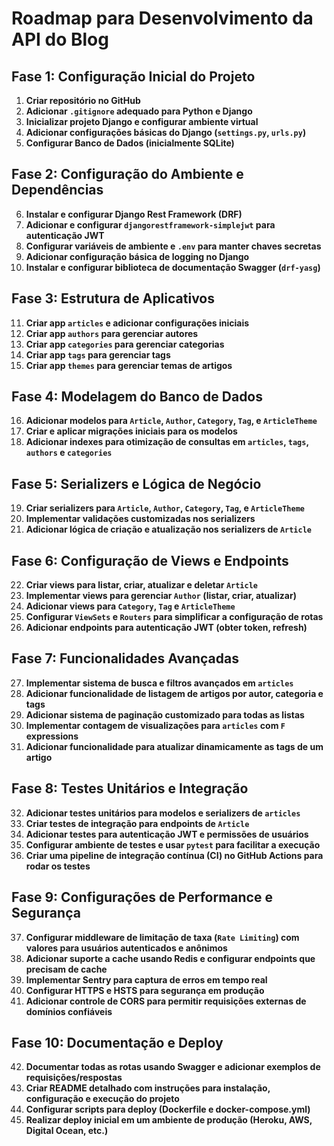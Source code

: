 # Roadmap para Desenvolvimento da API do Blog

## Fase 1: Configuração Inicial do Projeto
1. **Criar repositório no GitHub**
2. **Adicionar `.gitignore` adequado para Python e Django**
3. **Inicializar projeto Django e configurar ambiente virtual**
4. **Adicionar configurações básicas do Django (`settings.py`, `urls.py`)**
5. **Configurar Banco de Dados (inicialmente SQLite)**

## Fase 2: Configuração do Ambiente e Dependências
6. **Instalar e configurar Django Rest Framework (DRF)**
7. **Adicionar e configurar `djangorestframework-simplejwt` para autenticação JWT**
8. **Configurar variáveis de ambiente e `.env` para manter chaves secretas**
9. **Adicionar configuração básica de logging no Django**
10. **Instalar e configurar biblioteca de documentação Swagger (`drf-yasg`)**

## Fase 3: Estrutura de Aplicativos
11. **Criar app `articles` e adicionar configurações iniciais**
12. **Criar app `authors` para gerenciar autores**
13. **Criar app `categories` para gerenciar categorias**
14. **Criar app `tags` para gerenciar tags**
15. **Criar app `themes` para gerenciar temas de artigos**

## Fase 4: Modelagem do Banco de Dados
16. **Adicionar modelos para `Article`, `Author`, `Category`, `Tag`, e `ArticleTheme`**
17. **Criar e aplicar migrações iniciais para os modelos**
18. **Adicionar indexes para otimização de consultas em `articles`, `tags`, `authors` e `categories`**

## Fase 5: Serializers e Lógica de Negócio
19. **Criar serializers para `Article`, `Author`, `Category`, `Tag`, e `ArticleTheme`**
20. **Implementar validações customizadas nos serializers**
21. **Adicionar lógica de criação e atualização nos serializers de `Article`**

## Fase 6: Configuração de Views e Endpoints
22. **Criar views para listar, criar, atualizar e deletar `Article`**
23. **Implementar views para gerenciar `Author` (listar, criar, atualizar)**
24. **Adicionar views para `Category`, `Tag` e `ArticleTheme`**
25. **Configurar `ViewSets` e `Routers` para simplificar a configuração de rotas**
26. **Adicionar endpoints para autenticação JWT (obter token, refresh)**

## Fase 7: Funcionalidades Avançadas
27. **Implementar sistema de busca e filtros avançados em `articles`**
28. **Adicionar funcionalidade de listagem de artigos por autor, categoria e tags**
29. **Adicionar sistema de paginação customizado para todas as listas**
30. **Implementar contagem de visualizações para `articles` com `F` expressions**
31. **Adicionar funcionalidade para atualizar dinamicamente as tags de um artigo**

## Fase 8: Testes Unitários e Integração
32. **Adicionar testes unitários para modelos e serializers de `articles`**
33. **Criar testes de integração para endpoints de `Article`**
34. **Adicionar testes para autenticação JWT e permissões de usuários**
35. **Configurar ambiente de testes e usar `pytest` para facilitar a execução**
36. **Criar uma pipeline de integração contínua (CI) no GitHub Actions para rodar os testes**

## Fase 9: Configurações de Performance e Segurança
37. **Configurar middleware de limitação de taxa (`Rate Limiting`) com valores para usuários autenticados e anônimos**
38. **Adicionar suporte a cache usando Redis e configurar endpoints que precisam de cache**
39. **Implementar Sentry para captura de erros em tempo real**
40. **Configurar HTTPS e HSTS para segurança em produção**
41. **Adicionar controle de CORS para permitir requisições externas de domínios confiáveis**

## Fase 10: Documentação e Deploy
42. **Documentar todas as rotas usando Swagger e adicionar exemplos de requisições/respostas**
43. **Criar README detalhado com instruções para instalação, configuração e execução do projeto**
44. **Configurar scripts para deploy (Dockerfile e docker-compose.yml)**
45. **Realizar deploy inicial em um ambiente de produção (Heroku, AWS, Digital Ocean, etc.)**
